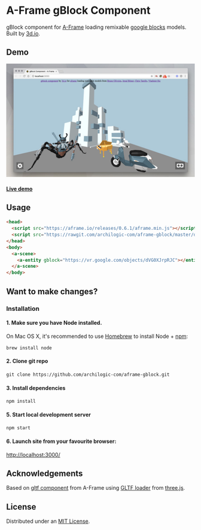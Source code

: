 # A-Frame gBlock Component

gBlock component for [A-Frame](https://aframe.io) loading remixable [google blocks](https://vr.google.com) models. Built by [3d.io](https://3d.io).

## Demo

![](static/screenshot.jpg)

#### [Live demo](https://archilogic-com.github.io/aframe-gblock/)

## Usage

```html
<head>
  <script src="https://aframe.io/releases/0.6.1/aframe.min.js"></script>
  <script src="https://rawgit.com/archilogic-com/aframe-gblock/master/dist/gblock.js"></script>
</head>
<body>
  <a-scene>
    <a-entity gblock="https://vr.google.com/objects/dVG0XJrpRJC"></entity>
  </a-scene>
</body>
```

## Want to make changes?

### Installation

#### 1. Make sure you have Node installed.

On Mac OS X, it's recommended to use [Homebrew](http://brew.sh/) to install Node + [npm](https://www.npmjs.com):

    brew install node

#### 2. Clone git repo 

    git clone https://github.com/archilogic-com/aframe-gblock.git

#### 3. Install dependencies

    npm install

#### 5. Start local development server

    npm start

#### 6. Launch site from your favourite browser:

[http://localhost:3000/](http://localhost:3000/)

## Acknowledgements

Based on [gltf component](https://aframe.io/docs/0.6.0/components/gltf-model.html) from A-Frame using [GLTF loader](https://threejs.org/examples/#webgl_loader_gltf) from [three.js](https://threejs.org/).

## License

Distributed under an [MIT License](LICENSE).
